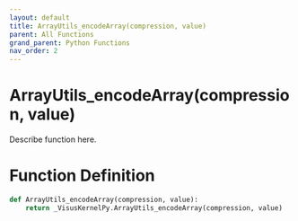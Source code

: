 ```yaml
---
layout: default
title: ArrayUtils_encodeArray(compression, value)
parent: All Functions
grand_parent: Python Functions
nav_order: 2
---
```


# ArrayUtils_encodeArray(compression, value)

Describe function here.

# Function Definition

```python
def ArrayUtils_encodeArray(compression, value):
    return _VisusKernelPy.ArrayUtils_encodeArray(compression, value)
```